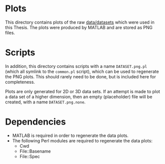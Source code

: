# Plots
This directory contains plots of the raw
[data/datasets](https://github.com/joshuaspence/Thesis/tree/master/data/datasets)
which were used in this Thesis. The plots were produced by MATLAB and are stored
as PNG files.

# Scripts
In addition, this directory contains scripts with a name `DATASET.png.pl` (which
all symlink to the `common.pl` script), which can be used to regenerate the PNG
plots. This should rarely need to be done, but is included here for
completeness.

Plots are only generated for 2D or 3D data sets. If an attempt is made to plot a
data set of a higher dimension, then an empty (placeholder) file will be
created, with a name `DATASET.png.none`.

# Dependencies
- MATLAB is required in order to regenerate the data plots.
- The following Perl modules are required to regenerate the data plots:
    + Cwd
    + File::Basename
    + File::Spec